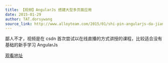 ```yaml
---
title: 【视频】AngularJs 搭建大型多页面应用
date: 2015-01-29
author: TAT.dorsywang
source_link: http://www.alloyteam.com/2015/01/shi-pin-angularjs-da-jian-da-xing-duo-ye-mian-ying-yong/
---
```


<!-- {% raw %} - for jekyll -->

鄙人不才，视频是在 csdn 首次尝试以在线直播的方式讲授的课程，比较适合没有基础的新手学习 AngularJs

[观看地址](http://v.csdn.hudong.com/s/article.html?arcid=15822404 "AngularJs 搭建大型多页面应用")

<!-- {% endraw %} - for jekyll -->